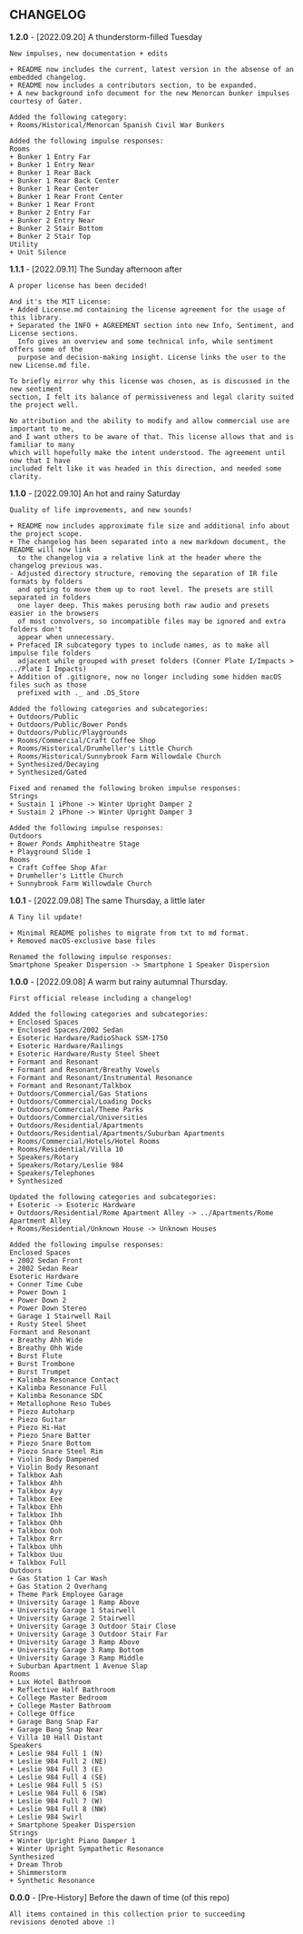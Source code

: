 ##            CHANGELOG

**1.2.0** - [2022.09.20] A thunderstorm-filled Tuesday
<br/>

	New impulses, new documentation + edits

	+ README now includes the current, latest version in the absense of an embedded changelog.
	+ README now includes a contributors section, to be expanded.
	+ A new background info document for the new Menorcan bunker impulses courtesy of Gater.

	Added the following category:
	+ Rooms/Historical/Menorcan Spanish Civil War Bunkers

	Added the following impulse responses:
	Rooms
	+ Bunker 1 Entry Far
	+ Bunker 1 Entry Near
	+ Bunker 1 Rear Back
	+ Bunker 1 Rear Back Center
	+ Bunker 1 Rear Center
	+ Bunker 1 Rear Front Center
	+ Bunker 1 Rear Front
	+ Bunker 2 Entry Far
	+ Bunker 2 Entry Near
	+ Bunker 2 Stair Bottom
	+ Bunker 2 Stair Top
	Utility
	+ Unit Silence


**1.1.1** - [2022.09.11] The Sunday afternoon after
<br/>

	A proper license has been decided!

	And it's the MIT License:
	+ Added License.md containing the license agreement for the usage of this library.
	+ Separated the INFO + AGREEMENT section into new Info, Sentiment, and License sections.
	  Info gives an overview and some technical info, while sentiment offers some of the
	  purpose and decision-making insight. License links the user to the new License.md file.
	
	To briefly mirror why this license was chosen, as is discussed in the new sentiment
	section, I felt its balance of permissiveness and legal clarity suited the project well.

	No attribution and the ability to modify and allow commercial use are important to me,
	and I want others to be aware of that. This license allows that and is familiar to many
	which will hopefully make the intent understood. The agreement until now that I have
	included felt like it was headed in this direction, and needed some clarity.


**1.1.0** - [2022.09.10] An hot and rainy Saturday
<br/>

	Quality of life improvements, and new sounds!

	+ README now includes approximate file size and additional info about the project scope.
	+ The changelog has been separated into a new markdown document, the README will now link
	  to the changelog via a relative link at the header where the changelog previous was.
	- Adjusted directory structure, removing the separation of IR file formats by folders
	  and opting to move them up to root level. The presets are still separated in folders
	  one layer deep. This makes perusing both raw audio and presets easier in the browsers
	  of most convolvers, so incompatible files may be ignored and extra folders don't
	  appear when unnecessary.
	+ Prefaced IR subcategory types to include names, as to make all impulse file folders
	  adjacent while grouped with preset folders (Conner Plate I/Impacts > ../Plate I Impacts)
	+ Addition of .gitignore, now no longer including some hidden macOS files such as those
	  prefixed with ._ and .DS_Store

	Added the following categories and subcategories:
	+ Outdoors/Public
	+ Outdoors/Public/Bower Ponds
	+ Outdoors/Public/Playgrounds
	+ Rooms/Commercial/Craft Coffee Shop
	+ Rooms/Historical/Drumheller's Little Church
	+ Rooms/Historical/Sunnybrook Farm Willowdale Church
	+ Synthesized/Decaying
	+ Synthesized/Gated

	Fixed and renamed the following broken impulse responses:
	Strings
	+ Sustain 1 iPhone -> Winter Upright Damper 2
	+ Sustain 2 iPhone -> Winter Upright Damper 3

	Added the following impulse responses:
	Outdoors
	+ Bower Ponds Amphitheatre Stage
	+ Playground Slide 1
	Rooms
	+ Craft Coffee Shop Afar
	+ Drumheller's Little Church
	+ Sunnybrook Farm Willowdale Church


**1.0.1** - [2022.09.08] The same Thursday, a little later
<br/>

	A Tiny lil update!
	
	+ Minimal README polishes to migrate from txt to md format.
	+ Removed macOS-exclusive base files
	
	Renamed the following impulse responses:
	Smartphone Speaker Dispersion -> Smartphone 1 Speaker Dispersion
    
	
**1.0.0** - [2022.09.08] A warm but rainy autumnal Thursday.
<br/>

	First official release including a changelog!
	
	Added the following categories and subcategories:
	+ Enclosed Spaces
	+ Enclosed Spaces/2002 Sedan
	+ Esoteric Hardware/RadioShack SSM-1750
	+ Esoteric Hardware/Railings
	+ Esoteric Hardware/Rusty Steel Sheet
	+ Formant and Resonant
	+ Formant and Resonant/Breathy Vowels
	+ Formant and Resonant/Instrumental Resonance
	+ Formant and Resonant/Talkbox
	+ Outdoors/Commercial/Gas Stations
	+ Outdoors/Commercial/Loading Docks
	+ Outdoors/Commercial/Theme Parks
	+ Outdoors/Commercial/Universities
	+ Outdoors/Residential/Apartments
	+ Outdoors/Residential/Apartments/Suburban Apartments
	+ Rooms/Commercial/Hotels/Hotel Rooms
	+ Rooms/Residential/Villa 10
	+ Speakers/Rotary
	+ Speakers/Rotary/Leslie 984
	+ Speakers/Telephones
	+ Synthesized
	
	Updated the following categories and subcategories:
	+ Esoteric -> Esoteric Hardware
	+ Outdoors/Residential/Rome Apartment Alley -> ../Apartments/Rome Apartment Alley
	+ Rooms/Residential/Unknown House -> Unknown Houses
	
	Added the following impulse responses:
	Enclosed Spaces
	+ 2002 Sedan Front
	+ 2002 Sedan Rear
	Esoteric Hardware
	+ Conner Time Cube
	+ Power Down 1
	+ Power Down 2
	+ Power Down Stereo
	+ Garage 1 Stairwell Rail
	+ Rusty Steel Sheet
	Formant and Resonant
	+ Breathy Ahh Wide
	+ Breathy Ohh Wide
	+ Burst Flute
	+ Burst Trombone
	+ Burst Trumpet
	+ Kalimba Resonance Contact
	+ Kalimba Resonance Full
	+ Kalimba Resonance SDC
	+ Metallophone Reso Tubes
	+ Piezo Autoharp
	+ Piezo Guitar
	+ Piezo Hi-Hat
	+ Piezo Snare Batter
	+ Piezo Snare Bottom
	+ Piezo Snare Steel Rim
	+ Violin Body Dampened
	+ Violin Body Resonant
	+ Talkbox Aah
	+ Talkbox Ahh
	+ Talkbox Ayy
	+ Talkbox Eee
	+ Talkbox Ehh
	+ Talkbox Ihh
	+ Talkbox Ohh
	+ Talkbox Ooh
	+ Talkbox Rrr
	+ Talkbox Uhh
	+ Talkbox Uuu
	+ Talkbox Full
	Outdoors
	+ Gas Station 1 Car Wash
	+ Gas Station 2 Overhang
	+ Theme Park Employee Garage
	+ University Garage 1 Ramp Above
	+ University Garage 1 Stairwell
	+ University Garage 2 Stairwell
	+ University Garage 3 Outdoor Stair Close
	+ University Garage 3 Outdoor Stair Far
	+ University Garage 3 Ramp Above
	+ University Garage 3 Ramp Bottom
	+ University Garage 3 Ramp Middle
	+ Suburban Apartment 1 Avenue Slap
	Rooms
	+ Lux Hotel Bathroom
	+ Reflective Half Bathroom
	+ College Master Bedroom
	+ College Master Bathroom
	+ College Office
	+ Garage Bang Snap Far
	+ Garage Bang Snap Near
	+ Villa 10 Hall Distant
	Speakers
	+ Leslie 984 Full 1 (N)
	+ Leslie 984 Full 2 (NE)
	+ Leslie 984 Full 3 (E)
	+ Leslie 984 Full 4 (SE)
	+ Leslie 984 Full 5 (S)
	+ Leslie 984 Full 6 (SW)
	+ Leslie 984 Full 7 (W)
	+ Leslie 984 Full 8 (NW)
	+ Leslie 984 Swirl
	+ Smartphone Speaker Dispersion
	Strings
	+ Winter Upright Piano Damper 1
	+ Winter Upright Sympathetic Resonance
	Synthesized
	+ Dream Throb
	+ Shimmerstorm
	+ Synthetic Resonance



**0.0.0** - [Pre-History] Before the dawn of time (of this repo)
<br/>

	All items contained in this collection prior to succeeding
	revisions denoted above :)
